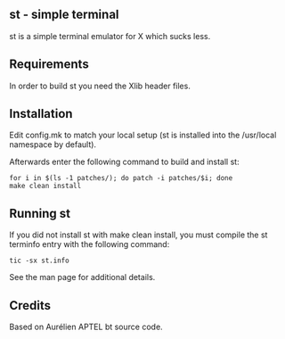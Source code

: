 **st - simple terminal**
--------------------
st is a simple terminal emulator for X which sucks less.


**Requirements**
------------
In order to build st you need the Xlib header files.


**Installation**
------------
Edit config.mk to match your local setup (st is installed into
the /usr/local namespace by default).

Afterwards enter the following command to build and install st:

```
for i in $(ls -1 patches/); do patch -i patches/$i; done
make clean install
```

**Running st**
----------
If you did not install st with make clean install, you must compile
the st terminfo entry with the following command:

    tic -sx st.info

See the man page for additional details.

**Credits**
-------
Based on Aurélien APTEL <aurelien dot aptel at gmail dot com> bt source code.
